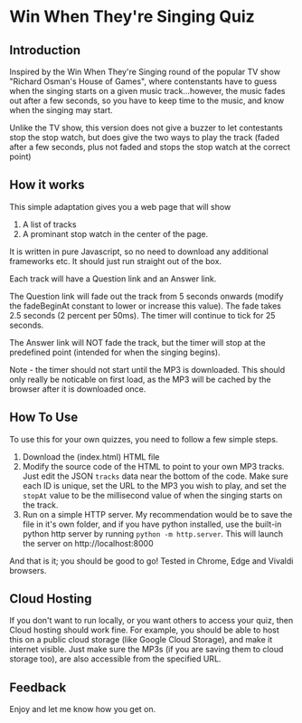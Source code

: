 # Win When They're Singing Quiz

## Introduction

Inspired by the Win When They're Singing round of the popular TV show "Richard Osman's House of Games", where contenstants have to guess when the singing starts on a given music track...however, the music fades out after a few seconds, so you have to keep time to the music, and know when the singing may start.

Unlike the TV show, this version does not give a buzzer to let contestants stop the stop watch, but does give the two ways to play the track (faded after a few seconds, plus not faded and stops the stop watch at the correct point)

## How it works

This simple adaptation gives you a web page that will show
1. A list of tracks
2. A prominant stop watch in the center of the page.

It is written in pure Javascript, so no need to download any additional frameworks etc. It should just run straight out of the box. 

Each track will have a Question link and an Answer link. 

The Question link will fade out the track from 5 seconds onwards (modify the fadeBeginAt constant to lower or increase this value). The fade takes 2.5 seconds (2 percent per 50ms). The timer will continue to tick for 25 seconds.

The Answer link will NOT fade the track, but the timer will stop at the predefined point (intended for when the singing begins).

Note - the timer should not start until the MP3 is downloaded. This should only really be noticable on first load, as the MP3 will be cached by the browser after it is downloaded once.


## How To Use

To use this for your own quizzes, you need to follow a few simple steps.

1. Download the (index.html) HTML file
2. Modify the source code of the HTML to point to your own MP3 tracks. Just edit the JSON `tracks` data near the bottom of the code. Make sure each ID is unique, set the URL to the MP3 you wish to play, and set the `stopAt` value to be the millisecond value of when the singing starts on the track.
3. Run on a simple HTTP server. My recommendation would be to save the file in it's own folder, and if you have python installed, use the built-in python http server by running `python -m http.server`. This will launch the server on http://localhost:8000
 

And that is it; you should be good to go! Tested in Chrome, Edge and Vivaldi browsers.


## Cloud Hosting

If you don't want to run locally, or you want others to access your quiz, then Cloud hosting should work fine. For example, you should be able to host this on a public cloud storage (like Google Cloud Storage), and make it internet visible. Just make sure the MP3s (if you are saving them to cloud storage too), are also accessible from the specified URL.


## Feedback

Enjoy and let me know how you get on. 
